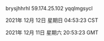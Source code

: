 brysjhhrhl 59.174.25.102 yqqlmgsycl

2021年 12月 12日 星期日 04:53:23 CST

2021年 12月 11日 星期六 20:53:23 GMT
